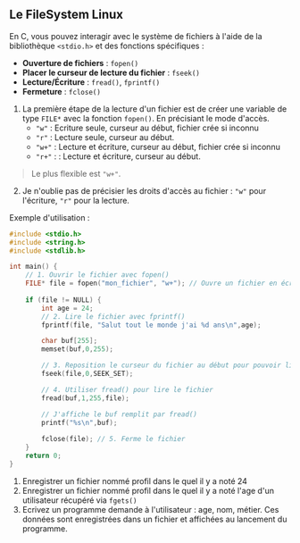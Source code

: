 ## Le FileSystem Linux

En C, vous pouvez interagir avec le système de fichiers à l'aide de la bibliothèque `<stdio.h>` et des fonctions spécifiques :

- **Ouverture de fichiers** : `fopen()`
- **Placer le curseur de lecture du fichier** : `fseek()`
- **Lecture/Écriture** : `fread()`, `fprintf()`
- **Fermeture** : `fclose()`

1. La première étape de la lecture d'un fichier est de créer une variable de type `FILE*` avec la fonction `fopen()`. En précisiant le mode d'accès.
    - `"w"` : Ecriture seule, curseur au début, fichier crée si inconnu
    - `"r"` : Lecture seule, curseur au début.
    - `"w+"` : Lecture et écriture, curseur au début, fichier crée si inconnu
    - `"r+"` : : Lecture et écriture, curseur au début.
> Le plus flexible est `"w+"`.

2. Je n'oublie pas de précisier les droits d'accès au fichier : `"w"` pour l'écriture, `"r"` pour la lecture.

Exemple d'utilisation :

```c
#include <stdio.h>
#include <string.h>
#include <stdlib.h>

int main() {
    // 1. Ouvrir le fichier avec fopen()
    FILE* file = fopen("mon_fichier", "w+"); // Ouvre un fichier en écriture et lecture
    
    if (file != NULL) {
        int age = 24;
        // 2. Lire le fichier avec fprintf()
        fprintf(file, "Salut tout le monde j'ai %d ans\n",age);

        char buf[255];
        memset(buf,0,255);

        // 3. Reposition le curseur du fichier au début pour pouvoir lire le fichier depuis le début
        fseek(file,0,SEEK_SET);

        // 4. Utiliser fread() pour lire le fichier
        fread(buf,1,255,file);

        // J'affiche le buf remplit par fread()
        printf("%s\n",buf);
        
        fclose(file); // 5. Ferme le fichier
    }
    return 0;
}
```

1. Enregistrer un fichier nommé profil dans le quel il y a noté 24
2. Enregistrer un fichier nommé profil dans le quel il y a noté l'age d'un utilisateur récupéré via `fgets()`
3. Ecrivez un programme demande à l'utilisateur : age, nom, métier. Ces données sont enregistrées dans un fichier et affichées au lancement du programme.